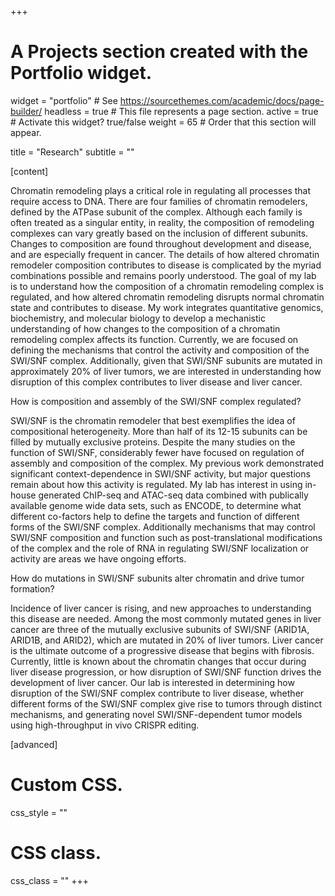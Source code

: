 +++
# A Projects section created with the Portfolio widget.
widget = "portfolio"  # See https://sourcethemes.com/academic/docs/page-builder/
headless = true  # This file represents a page section.
active = true  # Activate this widget? true/false
weight = 65  # Order that this section will appear.

title = "Research"
subtitle = ""

[content]

Chromatin remodeling plays a critical role in regulating all processes that require access to DNA. There are four families of chromatin remodelers, defined by the ATPase subunit of the complex. Although each family is often treated as a singular entity, in reality, the composition of remodeling complexes can vary greatly based on the inclusion of different subunits. Changes to composition are found throughout development and disease, and are especially frequent in cancer. The details of how altered chromatin remodeler composition contributes to disease is complicated by the myriad combinations possible and remains poorly understood. The goal of my lab is to understand how the composition of a chromatin remodeling complex is regulated, and how altered chromatin remodeling disrupts normal chromatin state and contributes to disease. My work integrates quantitative genomics, biochemistry, and molecular biology to develop a mechanistic understanding of how changes to the composition of a chromatin remodeling complex affects its function. Currently, we are focused on defining the mechanisms that control the activity and composition of the SWI/SNF complex. Additionally, given that SWI/SNF subunits are mutated in approximately 20% of liver tumors, we are interested in understanding how disruption of this complex contributes to liver disease and liver cancer. 

How is composition and assembly of the SWI/SNF complex regulated?

SWI/SNF is the chromatin remodeler that best exemplifies the idea of compositional heterogeneity. More than half of its 12-15 subunits can be filled by mutually exclusive proteins. Despite the many studies on the function of SWI/SNF, considerably fewer have focused on regulation of assembly and composition of the complex. My previous work demonstrated significant context-dependence in SWI/SNF activity, but major questions remain about how this activity is regulated.  My lab has interest in using in-house generated ChIP-seq and ATAC-seq data combined with publically available genome wide data sets, such as ENCODE, to determine what different co-factors help to define the targets and function of different forms of the SWI/SNF complex. Additionally mechanisms that may control SWI/SNF composition and function such as post-translational modifications of the complex and the role of RNA in regulating SWI/SNF localization or activity are areas we have ongoing efforts. 

How do mutations in SWI/SNF subunits alter chromatin and drive tumor formation?

Incidence of liver cancer is rising, and new approaches to understanding this disease are needed. Among the most commonly mutated genes in liver cancer are three of the mutually exclusive subunits of SWI/SNF (ARID1A, ARID1B, and ARID2), which are mutated in 20% of liver tumors. Liver cancer is the ultimate outcome of a progressive disease that begins with fibrosis. Currently, little is known about the chromatin changes that occur during liver disease progression, or how disruption of SWI/SNF function drives the development of liver cancer. Our lab is interested in determining how disruption of the SWI/SNF complex contribute to liver disease, whether different forms of the SWI/SNF complex give rise to tumors through distinct mechanisms, and generating novel SWI/SNF-dependent tumor models using high-throughput in vivo CRISPR editing. 
  
[advanced]
 # Custom CSS. 
 css_style = ""
 
 # CSS class.
 css_class = ""
+++

